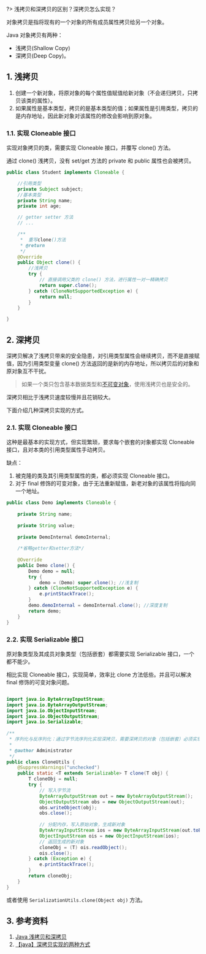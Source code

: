 
?> 浅拷贝和深拷贝的区别？深拷贝怎么实现？

对象拷贝是指将现有的一个对象的所有成员属性拷贝给另一个对象。

Java 对象拷贝有两种：

- 浅拷贝(Shallow Copy)
- 深拷贝(Deep Copy)。

## 1. 浅拷贝

1. 创建一个新对象，将原对象的每个属性值赋值给新对象（不会递归拷贝，只拷贝该类的属性）。
2. 如果属性是基本类型，拷贝的是基本类型的值；如果属性是引用类型，拷贝的是内存地址，因此新对象对该属性的修改会影响到原对象。

### 1.1. 实现 Cloneable 接口

实现对象拷贝的类，需要实现 Cloneable 接口，并覆写 clone() 方法。

通过 clone() 浅拷贝，没有 set/get 方法的 private 和 public 属性也会被拷贝。

```java
public class Student implements Cloneable {

    //引用类型
    private Subject subject;
    //基本类型
    private String name;
    private int age;

    // getter setter 方法
    // ...

    /**
     *  重写clone()方法
     * @return
     */
    @Override
    public Object clone() {
        //浅拷贝
        try {
            // 直接调用父类的 clone() 方法，进行属性一对一精确拷贝
            return super.clone();
        } catch (CloneNotSupportedException e) {
            return null;
        }
    }

}
```

## 2. 深拷贝

深拷贝解决了浅拷贝带来的安全隐患，对引用类型属性会继续拷贝，而不是直接赋值，因为引用类型变量 clone() 方法返回的是新的内存地址，所以拷贝后的对象和原对象互不干扰。

> 如果一个类只包含基本数据类型和[不可变对象](https://stackoverflow.com/questions/3162665/immutable-class)，使用浅拷贝也是安全的。

 深拷贝相比于浅拷贝速度较慢并且花销较大。

下面介绍几种深拷贝实现的方式。

### 2.1. 实现 Cloneable 接口

这种是最基本的实现方式，但实现繁琐，要求每个嵌套的对象都实现 Cloneable 接口，且对本类的引用类型属性手动拷贝。

缺点：

1. 被克隆的类及其引用类型属性的类，都必须实现 Cloneable 接口。
2. 对于 final 修饰的可变对象，由于无法重新赋值，新老对象的该属性将指向同一个地址。

```java
public class Demo implements Cloneable {
 
    private String name;
 
    private String value;
 
    private DemoInternal demoInternal;
 
    /*省略getter和setter方法*/
 
    @Override
    public Demo clone() {
        Demo demo = null;
        try {
            demo = (Demo) super.clone(); //浅复制
        } catch (CloneNotSupportedException e) {
            e.printStackTrace();
        }
        demo.demoInternal = demoInternal.clone(); //深度复制
        return demo;
    }
}
```

### 2.2. 实现 Serializable 接口

原对象类型及其成员对象类型（包括嵌套）都需要实现 Serializable 接口，一个都不能少。

相比实现 Cloneable 接口，实现简单，效率比 clone 方法低些。并且可以解决 final 修饰的可变对象问题。

```java

import java.io.ByteArrayInputStream;
import java.io.ByteArrayOutputStream;
import java.io.ObjectInputStream;
import java.io.ObjectOutputStream;
import java.io.Serializable;
 
/**
 * 序列化与反序列化：通过字节流序列化实现深拷贝，需要深拷贝的对象（包括嵌套）必须实现 Serializable 接口
 * 
 * @author Administrator
 */
public class CloneUtils {
	@SuppressWarnings("unchecked")
	public static <T extends Serializable> T clone(T obj) {
		T cloneObj = null;
		try {
			// 写入字节流
			ByteArrayOutputStream out = new ByteArrayOutputStream();
			ObjectOutputStream obs = new ObjectOutputStream(out);
			obs.writeObject(obj);
			obs.close();
 
			// 分配内存，写入原始对象，生成新对象
			ByteArrayInputStream ios = new ByteArrayInputStream(out.toByteArray());
			ObjectInputStream ois = new ObjectInputStream(ios);
			// 返回生成的新对象
			cloneObj = (T) ois.readObject();
			ois.close();
		} catch (Exception e) {
			e.printStackTrace();
		}
		return cloneObj;
	}
}
```

或者使用 `SerializationUtils.clone(Object obj)` 方法。

## 3. 参考资料

1. [Java 浅拷贝和深拷贝](https://www.jianshu.com/p/94dbef2de298)
2. [【java】深拷贝实现的两种方式](https://blog.csdn.net/zyxhangiian123456789/article/details/98630429)



